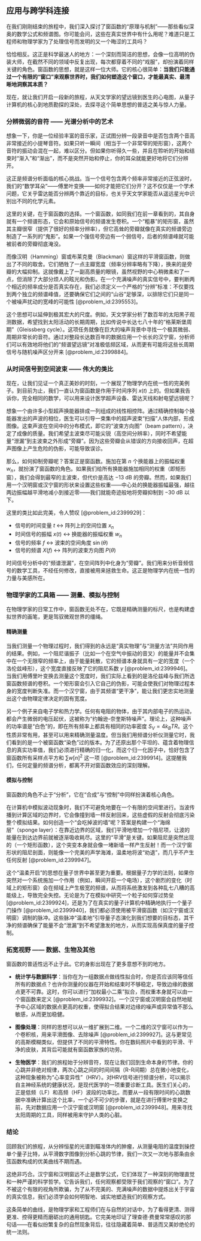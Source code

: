 ## 应用与跨学科连接

在我们刚刚结束的旅程中，我们深入探讨了窗函数的“原理与机制”——那些看似深奥的数学公式和频谱图。你可能会问，这些在真实世界中有什么用呢？难道只是工程师和物理学家为了处理信号而发明的又一个晦涩的工具吗？

恰恰相反。这正是科学最迷人的地方：一个深刻而简洁的思想，会像一位高明的伪装大师，在截然不同的领域中反复出现，每次都穿着不同的“戏服”，却扮演着同样关键的角色。窗函数的思想，就是这样一位大师。它的核心很简单：**当我们只能通过一个有限的“窗口”来观察世界时，我们如何塑造这个窗口，才能最真实、最清晰地洞察其本质？**

现在，就让我们开启一段新的旅程，从天文学家的望远镜到医生的心电图，从量子计算机的核心到地质勘探的深处，去探寻这个简单思想的普适之美与惊人力量。

### 分辨微弱的音符 —— 光谱分析中的艺术

想象一下，你是一位经验丰富的音乐家，正试图分辨一段录音中是否包含两个音高非常接近的小提琴音符。如果只听一瞬间（相当于一个非常窄的矩形窗），这两个音符的振动会混在一起，难以区分。但如果你听得久一些，并且在聆听的开始和结束时“渐入”和“渐出”，而不是突然开始和停止，你的耳朵就能更好地将它们分辨开。

这正是频谱分析面临的核心挑战。当一个信号包含两个频率非常接近的正弦波时，我们的“数学耳朵”——傅里叶变换——如何才能把它们分开？这不仅仅是一个学术问题，它关乎雷达能否分辨两个靠近的目标，也关乎天文学家能否从遥远星光中识别出不同的化学元素。

这里的关键，在于窗函数的选择。一个窗函数，如同我们在前一章看到的，其自身就有一个频谱形态，它会和原始信号的频谱发生卷积。一个“粗暴”的矩形窗，虽然其主瓣很窄（提供了很好的频率分辨率），但它高耸的旁瓣就像在真实的频谱旁边制造了一系列的“鬼影”。如果一个强信号旁边有一个弱信号，后者的频谱峰就可能被前者的旁瓣彻底淹没。

而像汉明（Hamming）窗或布莱克曼（Blackman）窗这样的平滑窗函数，则做出了不同的取舍。它们牺牲了一点主瓣宽度（频率分辨率略有下降），换来的是旁瓣的大幅抑制。这就像戴上了一副高质量的眼镜，虽然视野的中心稍微柔和了一点，但消除了大部分烦人的眩光和伪影。在一个充满噪声的真实信号中，要判断两个相近的频率成分是否真实存在，我们必须定义一个严格的“分辨”标准：不仅要找到两个独立的频谱峰值，还要确保它们之间的“山谷”足够深，以排除它们只是同一个被噪声扰动的宽峰的可能性 [@problem_id:2395553]。

这个思想可以延伸到极其宏大的尺度。例如，天文学家分析了数百年的太阳黑子观测数据，希望找到太阳活动的长期周期，比如传说中长达七八十年的“格莱斯堡周期”（Gleissberg cycle）。这项任务就像在巨大的噪声背景中寻找一个极其微弱、周期非常长的音符。通过对整段长达数百年的数据应用一个长长的汉宁窗，分析师们可以有效地将他们的“频谱望远镜”对准极低频区域，从而更有可能将这些长周期信号与随机噪声区分开来 [@problem_id:2399884]。

### 从时间信号到空间波束 —— 伟大的类比

现在，让我们见证一个真正美妙的时刻，一个展现了物理学内在统一性的完美例子。到目前为止，我们一直认为窗函数是作用于时间序列 $x(t)$ 上的。但如果我告诉你，完全相同的数学，可以用来设计医学超声设备、雷达天线和射电望远镜呢？

想象一个由许多小型超声换能器排成一列组成的线性相控阵。通过精确控制每个换能器发出的声波的相位，医生可以引导一束集中的超声波束“扫描”人体内部，形成图像。这束声波在空间中的分布模式，即它的“波束方向图”（beam pattern），决定了成像的质量。我们希望主波束尽可能尖锐（高空间分辨率），同时不希望能量“泄漏”到主波束之外形成“旁瓣”。因为这些旁瓣会从错误的方向接收回声，在超声图像上产生危险的伪影，可能导致误诊。

那么，如何抑制旁瓣呢？答案正是窗函数。施加在第 $n$ 个换能器上的振幅权重 $w_n$，就扮演了窗函数的角色。如果我们给所有换能器施加相同的权重（即矩形窗），我们会得到最窄的主波束，但代价是高达 $-13 \text{ dB}$ 的旁瓣。然而，如果我们用一个汉明窗或汉宁窗的形状来设置这些权重——中心处的换能器振幅最强，越往两边振幅越平滑地减小到接近零——我们就能奇迹般地将旁瓣抑制到 $-30 \text{ dB}$ 以下。

这里的类比如此完美，令人赞叹 [@problem_id:2399929]：

*   信号的时间变量 $t$  $\longleftrightarrow$  阵列上的空间位置 $x_n$
*   时间信号的振幅 $x(t)$  $\longleftrightarrow$  换能器的振幅权重 $w_n$
*   信号的频率 $f$  $\longleftrightarrow$  波束的空间角度 $\sin(\theta)$
*   信号的频谱 $X(f)$  $\longleftrightarrow$  阵列的波束方向图 $P(\theta)$

时间信号分析中的“频谱泄漏”，在空间阵列中化身为“旁瓣”。我们用来分析音频信号的数学工具，不经任何修改，直接被用来拯救生命。这正是物理学内在统一性的力量与美感所在。

### 物理学家的工具箱 —— 测量、模拟与控制

在物理学家的日常工作中，窗函数无处不在，它既是精确测量的标尺，也是构建虚拟世界的画笔，更是驾驭微观世界的缰绳。

#### 精确测量

当我们测量一个物理过程时，我们得到的永远是“真实物理”与“测量方法”共同作用的结果。例如，一个阻尼谐振子（比如一个在空气中振动的音叉）的能量并不会集中在一个无限窄的频率上，由于能量耗散，它的频谱本身就具有一定的宽度（一个洛伦兹峰形），这个宽度直接反映了它的阻尼系数 $\gamma$ [@problem_id:2399946]。当我们用傅里叶变换去测量这个宽度时，我们实际上看到的是洛伦兹峰与我们所选窗函数频谱的卷积。一个矩形窗会引入它自己的伪影，可能会使我们对物理过程本身的宽度判断失准。而一个汉宁窗，由于其频谱“更干净”，能让我们更忠实地测量出这个由物理定律决定的固有宽度。

另一个例子来自电子学和热力学。任何有电阻的物体，由于其内部电子的热运动，都会产生微弱的电压起伏，这被称为“约翰逊-奈奎斯特噪声”。理论上，这种噪声的功率谱是“白色”的，即在所有频率上都具有相同的功率密度 $S_V = 4 k_B T R$。这个性质非常有用，甚至可以用来精确测量温度。但当我们用频谱分析仪测量它时，我们看到的是一个被窗函数“染色”过的版本。为了还原出那个平坦的、蕴含着物理信息的真实功率值，我们必须进行精确的归一化，而这个归一化因子中，恰好包含了窗函数所有采样点平方和 $\sum w[n]^2$ 这一项 [@problem_id:2399914]。这提醒我们，任何定量的频谱分析，都离不开对窗函数效应的深刻理解。

#### 模拟与控制

窗函数的角色不止于“分析”，它在“合成”与“控制”中同样扮演着核心角色。

在计算机中模拟波动现象时，我们不可避免地要在一个有限的空间里进行。当波传播到计算区域的边界时，它会像撞到墙一样反射回来，这些虚假的反射会彻底污染整个模拟结果。如何创造一个“会吃掉波的墙”呢？答案是构建一个“海绵层”（sponge layer）：在靠近边界的区域，我们平滑地增加一个阻尼项，让波的能量在到达边界前就被逐渐吸收耗尽。这里的“平滑”是关键。如果阻尼是突然出现的（一个矩形函数），这个突变本身就会像一堵新墙一样产生反射！而一个汉宁窗形状的阻尼剖面，则能像一个完美的声学海滩，温柔地将波“劝退”，而几乎不产生任何反射 [@problem_id:2399947]。

这个“温柔开启”的思想在量子世界中甚至更为重要。根据量子力学的法则，如果你突然对一个系统施加一个作用（例如，瞬间开启一个电场），这个剧烈的变化（时域上的矩形窗）会在频域上产生极宽的频谱，从而将系统激发到各种乱七八糟的高能级上，导致完全失控。无论是为了在模拟中研究一个粒子如何穿过势垒 [@problem_id:2399924]，还是为了在真实的量子计算机中精确地执行一个量子门操作 [@problem_id:2399940]，我们都必须使用被平滑窗函数（如汉宁窗或汉明窗）调制的脉冲。这些脉冲“温柔地”引导量子态演化到我们想要的目标态，其干净的频谱确保了能量不会“泄漏”到不希望激发的地方，从而实现高保真度的量子控制。

### 拓宽视野 —— 数据、生物及其他

窗函数的普适性远不止于此。它的身影出现在了更多意想不到的地方。

*   **统计学与数据科学**：当你在为一组数据点做线性拟合时，你是否应该同等信任所有的数据点？也许你测量的仪器在开始和结束时不够稳定，导致边缘的数据点更不可靠。这时，你可以进行“加权最小二乘”拟合，而权重本身就可以由一个窗函数来定义 [@problem_id:2399932]。一个汉宁窗或汉明窗会自然地赋予中心区域的数据点更高的权重，使得拟合结果对边缘的噪声或异常值不那么敏感，从而更加稳健。

*   **图像处理**：同样的思想可以从一维扩展到二维。一个二维的汉宁窗可以作为一个卷积核，用来平滑图像、去除噪声 [@problem_id:2399927]。这与更常见的高斯模糊类似，但提供了不同的平滑特性。你在数码照片中看到的平滑、干净的皮肤，其背后可能就有窗函数家族的功劳。

*   **生物医学**：我们的旅程始于分辨音符，现在让我们回到生命本身的节律。你的心跳并非绝对规律，两次心跳之间的时间间隔（R-R间期）总在微小地变化，这种现象被称为“心率变异性”（HRV）。对HRV信号进行频谱分析，可以揭示自主神经系统的健康状况，是现代医学的一项重要诊断工具。医生们关心的，正是低频（LF）和高频（HF）波段的功率比。而要从一段有限时间的心跳数据中准确计算出这个比率，一个必不可少的步骤，就是在进行傅里叶变换之前，先对数据应用一个汉宁窗或汉明窗 [@problem_id:2399948]。用来寻找太阳周期的工具，同样被用来守护人类的心脏。

### 结论

回顾我们的旅程，从分辨恒星的光谱到瞄准体内的肿瘤，从测量电阻的温度到操控单个量子比特，从平滑数字图像到分析心跳的节律，我们一次又一次地与那条由余弦函数构成的优美曲线不期而遇。

这绝非巧合。汉宁窗和汉明窗远不止是数学公式，它们体现了一种深刻的物理直觉和一种严谨的科学哲学。它告诉我们，任何观察都受限于我们观察的“窗口”。为了不被这个有限的视角所欺骗，为了从不完美的、充满噪声的数据中提炼出关于宇宙的真实信息，我们必须学会如何明智地、诚实地塑造我们的观察方式。

这条简单的曲线，是物理学家和工程师们在与自然的对话中，为了看得更清、测得更准、控得更精而磨砺出的通用钥匙。它完美地印证了理查德·费曼常常感叹的那句话——在看似纷繁复杂的自然现象背后，往往隐藏着简单、普适而又美妙绝伦的统一法则。